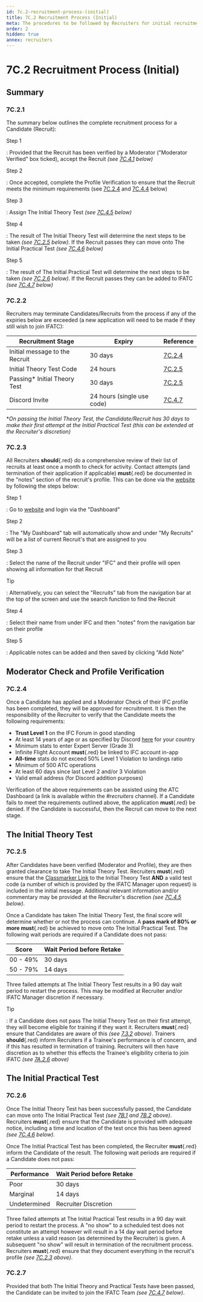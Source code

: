 ```yaml
---
id: 7c.2-recruitment-process-(initial)
title: 7C.2 Recruitment Process (Initial)
meta: The procedures to be followed by Recruiters for initial recruitment into IFATC.
order: 2
hidden: true
annex: recruiters
---
```


# 7C.2 Recruitment Process (Initial)



## Summary

### 7C.2.1

The summary below outlines the complete recruitment process for a Candidate (Recruit):



Step 1

: Provided that the Recruit has been verified by a Moderator ("Moderator Verified" box ticked), accept the Recruit *(see [7C.4.1](/guide/atc-manual/7c.-recruiters/7c.4-recruiter-admin#7c.4.1) below)*



Step 2

: Once accepted, complete the Profile Verification to ensure that the Recruit meets the minimum requirements (see [7C.2.4](/guide/atc-manual/7c.-recruiters/7c.2-recruitment-process-(initial)#7c.2.4) and [7C.4.4](/guide/atc-manual/7c.-recruiters/7c.4-recruiter-admin#7c.4.4) below)



Step 3

: Assign The Initial Theory Test *(see [7C.4.5](/guide/atc-manual/7c.-recruiters/7c.4-recruiter-admin#7c.4.5) below)*



Step 4

: The result of The Initial Theory Test will determine the next steps to be taken *(see [7C.2.5](/guide/atc-manual/7c.-recruiters/7c.2-recruitment-process-(initial)#7c.2.5) below)*. If the Recruit passes they can move onto The Initial Practical Test *(see [7C.4.6](/guide/atc-manual/7c.-recruiters/7c.4-recruiter-admin#7c.4.6) below)*



Step 5

: The result of The Initial Practical Test will determine the next steps to be taken *(see [7C.2.6](/guide/atc-manual/7c.-recruiters/7c.2-recruitment-process-(initial)#7c.2.6) below)*. If the Recruit passes they can be added to IFATC *(see [7C.4.7](/guide/atc-manual/7c.-recruiters/7c.4-recruiter-admin#7c.4.7) below)*



### 7C.2.2

Recruiters may terminate Candidates/Recruits from the process if any of the expiries below are exceeded (a new application will need to be made if they still wish to join IFATC):

| Recruitment Stage              | Expiry                     | Reference                                                    |
| ------------------------------ | -------------------------- | ------------------------------------------------------------ |
| Initial message to the Recruit | 30 days                    | [7C.2.4](/guide/atc-manual/7c.-recruiters/7c.2-recruitment-process-(initial)#7c.2.4) |
| Initial Theory Test Code       | 24 hours                   | [7C.2.5](/guide/atc-manual/7c.-recruiters/7c.2-recruitment-process-(initial)#7c.2.5) |
| Passing* Initial Theory Test   | 30 days                    | [7C.2.5](/guide/atc-manual/7c.-recruiters/7c.2-recruitment-process-(initial)#7c.2.5) |
| Discord Invite                 | 24 hours (single use code) | [7C.4.7](/guide/atc-manual/7c.-recruiters/7c.4-recruiter-admin#7c.4.7) |

**On passing the Initial Theory Test, the Candidate/Recruit has 30 days to make their first attempt at the Initial Practical Test (this can be extended at the Recruiter's discretion)*



### 7C.2.3

All Recruiters **should**{.red} do a comprehensive review of their list of recruits at least once a month to check for activity. Contact attempts (and termination of their application if applicable) **must**{.red} be documented in the "notes" section of the recruit's profile. This can be done via the [website](https://if-atc.com) by following the steps below:



Step 1

: Go to [website](https://if-atc.com) and login via the "Dashboard"



Step 2

: The "My Dashboard" tab will automatically show and under "My Recruits" will be a list of current Recruit's that are assigned to you



Step 3

:  Select the name of the Recruit under "IFC" and their profile will open showing all information for that Recruit



Tip

: Alternatively, you can select the "Recruits" tab from the navigation bar at the top of the screen and use the search function to find the Recruit



Step 4

: Select their name from under IFC and then "notes" from the navigation bar on their profile



Step 5

: Applicable notes can be added and then saved by clicking "Add Note"



## Moderator Check and Profile Verification

### 7C.2.4

Once a Candidate has applied and a Moderator Check of their IFC profile has been completed, they will be approved for recruitment. It is then the responsibility of the Recruiter to verify that the Candidate meets the following requirements:



- **Trust Level 1** on the IFC Forum in good standing
- At least 14 years of age or as specified by Discord [here](https://support.discord.com/hc/en-us/articles/360040724612-Why-is-Discord-asking-for-my-birthday-) for your country
- Minimum stats to enter Expert Server (Grade 3)
- Infinite Flight Account **must**{.red} be linked to IFC account in-app
- **All-time** stats do not exceed 50% Level 1 Violation to landings ratio
- Minimum of 500 ATC operations
- At least 60 days since last Level 2 and/or 3 Violation
- Valid email address (for Discord addition purposes)



Verification of the above requirements can be assisted using the ATC Dashboard (a link is available within the *#recruiters* channel). If a Candidate fails to meet the requirements outlined above, the application **must**{.red} be denied. If the Candidate is successful, then the Recruit can move to the next stage.



## The Initial Theory Test

### 7C.2.5

After Candidates have been verified (Moderator and Profile), they are then granted clearance to take The Initial Theory Test. Recruiters **must**{.red} ensure that the [Classmarker Link](https://www.classmarker.com/online-test/start/?quiz=x9v565cbee44cdad) to the Initial Theory Test **AND** a valid test code (a number of which is provided by the IFATC Manager upon request) is included in the initial message. Additional relevant information and/or commentary may be provided at the Recruiter's discretion *(see [7C.4.5](/guide/atc-manual/7c.-recruiters/7c.4-recruiter-admin#7c.4.5) below)*.

Once a Candidate has taken The Initial Theory Test, the final score will determine whether or not the process can continue. A **pass mark of 80% or more must**{.red} be achieved to move onto The Initial Practical Test. The following wait periods are required if a Candidate does not pass:



| Score    | Wait Period before Retake |
| -------- | ------------------------- |
| 00 - 49% | 30 days                   |
| 50 - 79% | 14 days                   |

Three failed attempts at The Initial Theory Test results in a 90 day wait period to restart the process. This may be modified at Recruiter and/or IFATC Manager discretion if necessary. 	



Tip

: If a Candidate does not pass The Initial Theory Test on their first attempt, they will become eligible for training if they want it. Recruiters **must**{.red} ensure that Candidates are aware of this *(see [7.3.2](/guide/atc-manual/7.-recruitment-and-training/7.3-initial-theory-and-practical-tests#7.3.2) above)*. Trainers **should**{.red} inform Recruiters if a Trainee's performance is of concern, and if this has resulted in termination of training. Recruiters will then have discretion as to whether this effects the Trainee's eligibility criteria to join IFATC *(see [7A.2.6](/guide/atc-manual/7a.-trainers/7a.2-training-structure#7a.2.6) above)*



## The Initial Practical Test

### 7C.2.6

Once The Initial Theory Test has been successfully passed, the Candidate can move onto The Initial Practical Test *(see [7B.1](/guide/atc-manual/7b.-testers/7b.1-testing-process#7b.1-testing-process) and [7B.2](/guide/atc-manual/7b.-testers/7b.2-initial-testing#7b.2-initial-testing) above)*. Recruiters **must**{.red} ensure that the Candidate is provided with adequate notice, including a time and location of the test once this has been agreed *(see [7C.4.6](/guide/atc-manual/7c.-recruiters/7c.4-recruiter-admin#7c.4.6) below)*.

Once The Initial Practical Test has been completed, the Recruiter **must**{.red} inform the Candidate of the result. The following wait periods are required if a Candidate does not pass:



| Performance  | Wait Period before Retake |
| ------------ | ------------------------- |
| Poor         | 30 days                   |
| Marginal     | 14 days                   |
| Undetermined | Recruiter Discretion      |

Three failed attempts at The Initial Practical Test results in a 90 day wait period to restart the process. A "no show" to a scheduled test does not constitute an attempt however will result in a 14 day wait period before retake unless a valid reason (as determined by the Recruiter) is given. A subsequent "no show" will result in termination of the recruitment process. Recruiters **must**{.red} ensure that they document everything in the recruit's profile *(see [7C.2.3](/guide/atc-manual/7c.-recruiters/7c.2-recruitment-process-(initial)#7c.2.3) above)*.



### 7C.2.7

Provided that both The Initial Theory and Practical Tests have been passed, the Candidate can be invited to join the IFATC Team *(see [7C.4.7](/guide/atc-manual/7c.-recruiters/7c.4-recruiter-admin#7c.4.7) below)*. 
